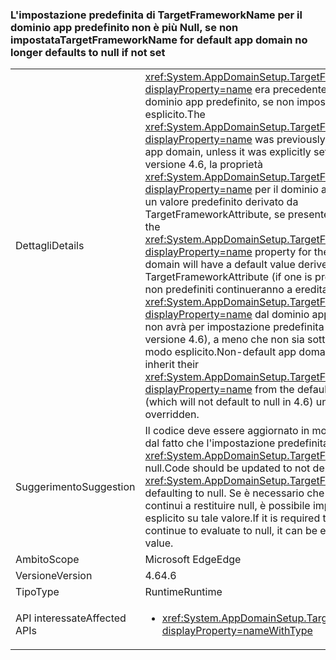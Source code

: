 ### <a name="targetframeworkname-for-default-app-domain-no-longer-defaults-to-null-if-not-set"></a><span data-ttu-id="310b9-101">L'impostazione predefinita di TargetFrameworkName per il dominio app predefinito non è più Null, se non impostata</span><span class="sxs-lookup"><span data-stu-id="310b9-101">TargetFrameworkName for default app domain no longer defaults to null if not set</span></span>

|   |   |
|---|---|
|<span data-ttu-id="310b9-102">Dettagli</span><span class="sxs-lookup"><span data-stu-id="310b9-102">Details</span></span>|<span data-ttu-id="310b9-103"><xref:System.AppDomainSetup.TargetFrameworkName?displayProperty=name> era precedentemente Null nel dominio app predefinito, se non impostata in modo esplicito.</span><span class="sxs-lookup"><span data-stu-id="310b9-103">The <xref:System.AppDomainSetup.TargetFrameworkName?displayProperty=name> was previously null in the default app domain, unless it was explicitly set.</span></span> <span data-ttu-id="310b9-104">A partire dalla versione 4.6, la proprietà <xref:System.AppDomainSetup.TargetFrameworkName?displayProperty=name> per il dominio app predefinito avrà un valore predefinito derivato da TargetFrameworkAttribute, se presente.</span><span class="sxs-lookup"><span data-stu-id="310b9-104">Beginning in 4.6, the <xref:System.AppDomainSetup.TargetFrameworkName?displayProperty=name> property for the default app domain will have a default value derived from the TargetFrameworkAttribute (if one is present).</span></span> <span data-ttu-id="310b9-105">I domini app non predefiniti continueranno a ereditare la proprietà <xref:System.AppDomainSetup.TargetFrameworkName?displayProperty=name> dal dominio app predefinito (che non avrà per impostazione predefinita il valore Null nella versione 4.6), a meno che non sia sottoposta a override in modo esplicito.</span><span class="sxs-lookup"><span data-stu-id="310b9-105">Non-default app domains will continue to inherit their <xref:System.AppDomainSetup.TargetFrameworkName?displayProperty=name> from the default app domain (which will not default to null in 4.6) unless it is explicitly overridden.</span></span>|
|<span data-ttu-id="310b9-106">Suggerimento</span><span class="sxs-lookup"><span data-stu-id="310b9-106">Suggestion</span></span>|<span data-ttu-id="310b9-107">Il codice deve essere aggiornato in modo che non dipenda dal fatto che l'impostazione predefinita di <xref:System.AppDomainSetup.TargetFrameworkName> sia null.</span><span class="sxs-lookup"><span data-stu-id="310b9-107">Code should be updated to not depend on <xref:System.AppDomainSetup.TargetFrameworkName> defaulting to null.</span></span> <span data-ttu-id="310b9-108">Se è necessario che questa proprietà continui a restituire null, è possibile impostarla in modo esplicito su tale valore.</span><span class="sxs-lookup"><span data-stu-id="310b9-108">If it is required that this property continue to evaluate to null, it can be explicitly set to that value.</span></span>|
|<span data-ttu-id="310b9-109">Ambito</span><span class="sxs-lookup"><span data-stu-id="310b9-109">Scope</span></span>|<span data-ttu-id="310b9-110">Microsoft Edge</span><span class="sxs-lookup"><span data-stu-id="310b9-110">Edge</span></span>|
|<span data-ttu-id="310b9-111">Versione</span><span class="sxs-lookup"><span data-stu-id="310b9-111">Version</span></span>|<span data-ttu-id="310b9-112">4.6</span><span class="sxs-lookup"><span data-stu-id="310b9-112">4.6</span></span>|
|<span data-ttu-id="310b9-113">Tipo</span><span class="sxs-lookup"><span data-stu-id="310b9-113">Type</span></span>|<span data-ttu-id="310b9-114">Runtime</span><span class="sxs-lookup"><span data-stu-id="310b9-114">Runtime</span></span>|
|<span data-ttu-id="310b9-115">API interessate</span><span class="sxs-lookup"><span data-stu-id="310b9-115">Affected APIs</span></span>|<ul><li><xref:System.AppDomainSetup.TargetFrameworkName?displayProperty=nameWithType></li></ul>|

